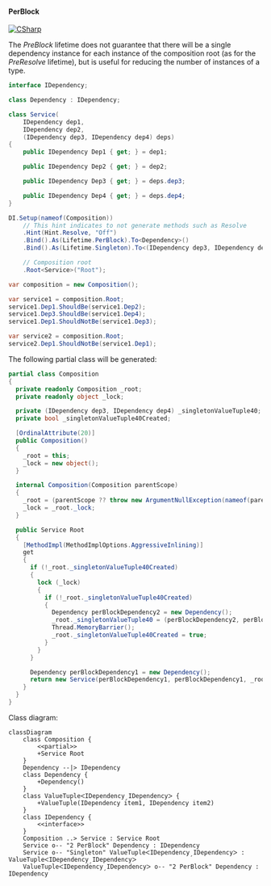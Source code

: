 #### PerBlock

[![CSharp](https://img.shields.io/badge/C%23-code-blue.svg)](../tests/Pure.DI.UsageTests/Lifetimes/PerBlockScenario.cs)

The _PreBlock_ lifetime does not guarantee that there will be a single dependency instance for each instance of the composition root (as for the _PreResolve_ lifetime), but is useful for reducing the number of instances of a type.


```c#
interface IDependency;

class Dependency : IDependency;

class Service(
    IDependency dep1,
    IDependency dep2,
    (IDependency dep3, IDependency dep4) deps)
{
    public IDependency Dep1 { get; } = dep1;

    public IDependency Dep2 { get; } = dep2;

    public IDependency Dep3 { get; } = deps.dep3;

    public IDependency Dep4 { get; } = deps.dep4;
}

DI.Setup(nameof(Composition))
    // This hint indicates to not generate methods such as Resolve
    .Hint(Hint.Resolve, "Off")
    .Bind().As(Lifetime.PerBlock).To<Dependency>()
    .Bind().As(Lifetime.Singleton).To<(IDependency dep3, IDependency dep4)>()

    // Composition root
    .Root<Service>("Root");

var composition = new Composition();

var service1 = composition.Root;
service1.Dep1.ShouldBe(service1.Dep2);
service1.Dep3.ShouldBe(service1.Dep4);
service1.Dep1.ShouldNotBe(service1.Dep3);

var service2 = composition.Root;
service2.Dep1.ShouldNotBe(service1.Dep1);
```

The following partial class will be generated:

```c#
partial class Composition
{
  private readonly Composition _root;
  private readonly object _lock;

  private (IDependency dep3, IDependency dep4) _singletonValueTuple40;
  private bool _singletonValueTuple40Created;

  [OrdinalAttribute(20)]
  public Composition()
  {
    _root = this;
    _lock = new object();
  }

  internal Composition(Composition parentScope)
  {
    _root = (parentScope ?? throw new ArgumentNullException(nameof(parentScope)))._root;
    _lock = _root._lock;
  }

  public Service Root
  {
    [MethodImpl(MethodImplOptions.AggressiveInlining)]
    get
    {
      if (!_root._singletonValueTuple40Created)
      {
        lock (_lock)
        {
          if (!_root._singletonValueTuple40Created)
          {
            Dependency perBlockDependency2 = new Dependency();
            _root._singletonValueTuple40 = (perBlockDependency2, perBlockDependency2);
            Thread.MemoryBarrier();
            _root._singletonValueTuple40Created = true;
          }
        }
      }

      Dependency perBlockDependency1 = new Dependency();
      return new Service(perBlockDependency1, perBlockDependency1, _root._singletonValueTuple40);
    }
  }
}
```

Class diagram:

```mermaid
classDiagram
	class Composition {
		<<partial>>
		+Service Root
	}
	Dependency --|> IDependency
	class Dependency {
		+Dependency()
	}
	class ValueTupleᐸIDependencyˏIDependencyᐳ {
		+ValueTuple(IDependency item1, IDependency item2)
	}
	class IDependency {
		<<interface>>
	}
	Composition ..> Service : Service Root
	Service o-- "2 PerBlock" Dependency : IDependency
	Service o-- "Singleton" ValueTupleᐸIDependencyˏIDependencyᐳ : ValueTupleᐸIDependencyˏIDependencyᐳ
	ValueTupleᐸIDependencyˏIDependencyᐳ o-- "2 PerBlock" Dependency : IDependency
```

